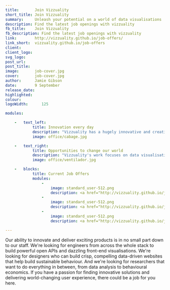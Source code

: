 ```yaml
---
title:       Join Vizzuality
short_title: Join Vizzuality
summary:     Unleash your potential on a world of data visualisations
description: Find the latest job openings with vizzuality
fb_title:    Join Vizzuality
fb_description: Find the latest job openings with vizzuality
link:        http://vizzuality.github.io/job-offers/
link_short:  vizzuality.github.io/job-offers
client:      
client_logo: 
svg_logo:    
post_url:    
post_title:  
image:       job-cover.jpg
cover:       job-cover.jpg
author:      Jamie Gibson
date:        9 September
release_date:             
highlighted: 
colour: 
logoWidth:      125

modules:

    -   text_left:
            title: Innovation every day
            description: "Vizzuality has a hugely innovative and creative environment. Every member of staff is empowered to explore their field and find new solutions to problems. Surrounded by a multi-disciplinary set of experts, you'll learn something new every day."
            image: office/cabage.jpg

    -   text_right:
            title: Opportunities to change our world
            description: "Vizzuality's work focuses on data visualisations for stories that matter. We use our skills to compel change in people's behaviour that leads to a better world. Joining vizzuality will give you unique opportunities to change our world for the better."
            image: office/ventilador.jpg

    -   blocks:
            title: Current Job Offers
            modules:
                - 
                    image: standard_user-512.png
                    description: <a href="http://vizzuality.github.io/job-offers/development/2015/10/01/offer-front-end-senior-engineer.html"> Front-end developer </a>
                -
                    image: standard_user-512.png
                    description: <a href="http://vizzuality.github.io/job-offers/design/2016/04/28/offer-senior-designer.html"> Senior Designer </a>
                -   
                    image: standard_user-512.png
                    description: <a href="http://vizzuality.github.io/job-offers/development/2016/06/15/offer-full-stack-engineer.html"> Full-stack Engineer </a>

---
```

Our ability to innovate and deliver exciting products is in no small part down to our staff. We're looking for engineers from across the whole stack to build powerful open APIs and dazzling front-end visualisations. We're looking for designers who can build crisp, compelling data-driven websites that help build sustainable behaviour. And we're looking for researchers that want to do everything in between, from data analysis to behavioural economics. If you have a passion for finding innovative solutions and delivering world-changing user experience, there could be a job for you here.
